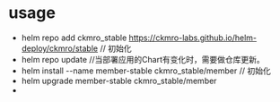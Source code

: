 
# usage

* helm repo add ckmro_stable https://ckmro-labs.github.io/helm-deploy/ckmro/stable  // 初始化
* helm repo update  //当部署应用的Chart有变化时，需要做仓库更新。
* helm install --name member-stable ckmro_stable/member     // 初始化
* helm upgrade member-stable ckmro_stable/member
*
